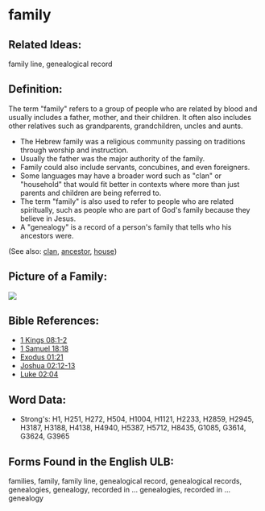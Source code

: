 # family

## Related Ideas:

family line, genealogical record

## Definition:

The term "family" refers to a group of people who are related by blood and usually includes a father, mother, and their children. It often also includes other relatives such as grandparents, grandchildren, uncles and aunts.

* The Hebrew family was a religious community passing on traditions through worship and instruction.
* Usually the father was the major authority of the family.
* Family could also include servants, concubines, and even foreigners.
* Some languages may have a broader word such as "clan" or "household" that would fit better in contexts where more than just parents and children are being referred to.
* The term "family" is also used to refer to people who are related spiritually, such as people who are part of God's family because they believe in Jesus.
* A "genealogy" is a record of a person's family that tells who his ancestors were.

(See also: [clan](../other/clan.md), [ancestor](../other/father.md), [house](../other/house.md))

## Picture of a Family:

<a href="https://content.bibletranslationtools.org/WycliffeAssociates/en_tw/raw/branch/master/PNGs/f/Family.png"><img src="https://content.bibletranslationtools.org/WycliffeAssociates/en_tw/raw/branch/master/PNGs/f/Family.png" ></a>

## Bible References:

* [1 Kings 08:1-2](rc://en/tn/help/1ki/08/01)
* [1 Samuel 18:18](rc://en/tn/help/1sa/18/18)
* [Exodus 01:21](rc://en/tn/help/exo/01/21)
* [Joshua 02:12-13](rc://en/tn/help/jos/02/12)
* [Luke 02:04](rc://en/tn/help/luk/02/04)

## Word Data:

* Strong's: H1, H251, H272, H504, H1004, H1121, H2233, H2859, H2945, H3187, H3188, H4138, H4940, H5387, H5712, H8435, G1085, G3614, G3624, G3965

## Forms Found in the English ULB:

families, family, family line, genealogical record, genealogical records, genealogies, genealogy, recorded in ... genealogies, recorded in ... genealogy
